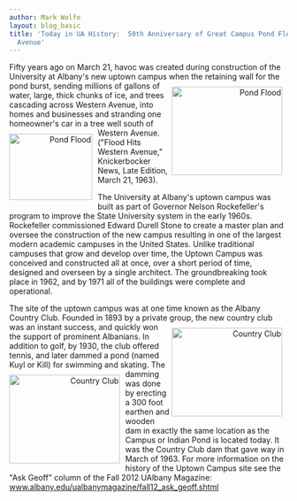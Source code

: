 ```yaml
---
author: Mark Wolfe
layout: blog_basic
title: 'Today in UA History:  50th Anniversary of Great Campus Pond Flood on Western
  Avenue'
---
```

<div class="entry-body">
                              Fifty years ago on March 21, havoc was created during construction of the University at Albany's new uptown campus when the retaining wall for the pond burst,<img align="right" alt="Pond Flood" height="160" src="{{ site.url }}/posts-img/pondflood3.jpg" style="text-align: right; display: block; margin-top:10px; margin-bottom:5px; margin-right:10px; margin-left:0px;" width="200">  sending millions of gallons of water, large, thick chunks of ice, and trees cascading across Western Avenue, into homes and businesses and stranding one homeowner's car in a tree well south <img align="left" alt="Pond Flood" height="120" src="{{ site.url }}/posts-img/pondflood2.jpg" style="text-align: right; display: block; margin-top:10px; margin-bottom:5px; margin-right:10px; margin-left:0px;" width="150"> of Western Avenue. ("Flood Hits Western Avenue," Knickerbocker News, Late Edition, March 21, 1963).  
<p></p>The University at Albany's uptown campus was built as part of Governor Nelson Rockefeller's program to improve the State University system in the early 1960s. Rockefeller commissioned Edward Durell Stone  to create a master plan and oversee the construction of the new campus  resulting in one of the largest modern academic campuses in the United States. Unlike traditional campuses that grow and develop over time, the Uptown Campus was conceived and constructed all at once, over a short period of time, designed and overseen by a single architect. The groundbreaking took place in 1962, and by 1971 all of the buildings were complete and operational.  <p></p>The site of the uptown campus was at one time known as the Albany Country Club. Founded in 1893 by a private group, <img align="right" alt="Country Club" height="160" src="{{ site.url }}/posts-img/pondflood1.jpg" style="text-align: right; display: block; margin-top:10px; margin-bottom:5px; margin-right:10px; margin-left:0px;" width="200"> the new country club was an instant success, and quickly won the support of prominent Albanians. In addition to golf, by 1930, the club offered tennis, and later dammed a pond (named Kuyl or Kill) for swimming and skating. <img align="left" alt="Country Club" height="160" src="{{ site.url }}/posts-img/pondflood5.jpg" style="text-align: right; display: block; margin-top:10px; margin-bottom:5px; margin-right:10px; margin-left:0px;" width="200"/> The damming was done by erecting a 300 foot earthen and wooden dam in exactly the same location as the Campus or Indian Pond is located today. It was the Country Club dam that gave way in March of 1963.  For more information on the history of the Uptown Campus site see the "Ask Geoff" column of the Fall 2012 UAlbany Magazine: <a href="http://www.albany.edu/ualbanymagazine/fall12_ask_geoff.shtml">www.albany.edu/ualbanymagazine/fall12_ask_geoff.shtml</a>
</img></img></img></div>